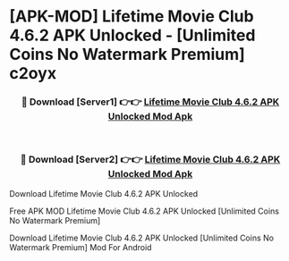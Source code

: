 # [APK-MOD] Lifetime Movie Club 4.6.2 APK Unlocked - [Unlimited Coins No Watermark Premium] c2oyx



<div align="center">
<h3>🔴 Download [Server1] 👉👉 <a href="https://momento.my/?title=Lifetime_Movie_Club_4.6.2_APK_Unlocked">Lifetime Movie Club 4.6.2 APK Unlocked Mod Apk</a></h3><br>

<h3>🔴 Download [Server2] 👉👉 <a href="https://momento.my/?title=Lifetime_Movie_Club_4.6.2_APK_Unlocked">Lifetime Movie Club 4.6.2 APK Unlocked Mod Apk</a></h3>
</div>



Download Lifetime Movie Club 4.6.2 APK Unlocked 

Free APK MOD Lifetime Movie Club 4.6.2 APK Unlocked [Unlimited Coins No Watermark Premium]

Download Lifetime Movie Club 4.6.2 APK Unlocked [Unlimited Coins No Watermark Premium] Mod For Android
